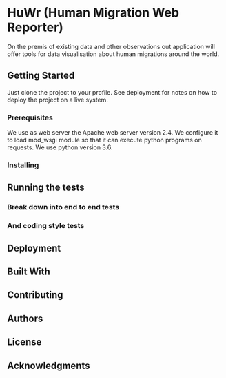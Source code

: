 # HuWr (Human Migration Web Reporter)

On the premis of existing data and other observations out application will offer tools for data visualisation about human migrations around the world.

## Getting Started

Just clone the project to your profile. See deployment for notes on how to deploy the project on a live system.

### Prerequisites

We use as web server the Apache web server version 2.4.
We configure it to load mod_wsgi module so that it can execute python programs on requests.
We use python version 3.6.

### Installing



## Running the tests



### Break down into end to end tests



### And coding style tests



## Deployment



## Built With


## Contributing


## Authors


## License



## Acknowledgments


